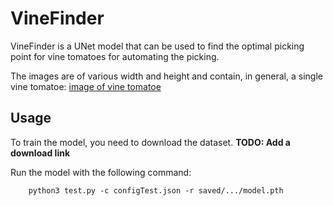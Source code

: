 # VineFinder
VineFinder is a UNet model that can be used to find the optimal picking point for vine tomatoes for automating the picking.

The images are of various width and height and contain, in general, a single vine tomatoe: [image of vine tomatoe](docs/image_0_0.png)

## Usage
To train the model, you need to download the dataset.
**TODO: Add a download link**

Run the model with the following command:
```
    python3 test.py -c configTest.json -r saved/.../model.pth
```
